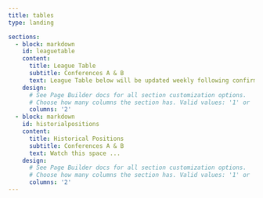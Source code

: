 ```yaml
---
title: tables
type: landing

sections:
  - block: markdown
    id: leaguetable
    content:
      title: League Table
      subtitle: Conferences A & B
      text: League Table below will be updated weekly following confirmation of points from Superbru. Green denotes qualification positions for the Championship Playoffs and red denotes qualification places for the Sacko Bracket <br />  <br />  ![screen reader text](Week_4.png "League Table as of 06.11.23")
    design:
      # See Page Builder docs for all section customization options.
      # Choose how many columns the section has. Valid values: '1' or '2'.
      columns: '2'
  - block: markdown
    id: historialpositions
    content:
      title: Historical Positions
      subtitle: Conferences A & B
      text: Watch this space ... 
    design:
      # See Page Builder docs for all section customization options.
      # Choose how many columns the section has. Valid values: '1' or '2'.
      columns: '2'
---
```

